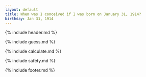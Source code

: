 ```yaml
---
layout: default
title: When was I conceived if I was born on January 31, 1914?
birthday: Jan 31, 1914
---
```


{% include header.md %}

{% include guess.md %}

{% include calculate.md %}

{% include safety.md %}

{% include footer.md %}



